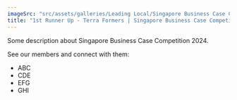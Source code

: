 ```yaml
---
imageSrc: "src/assets/galleries/Leading Local/Singapore Business Case Competition 2024.jpg"
title: "1st Runner Up - Terra Formers | Singapore Business Case Competition 2024"
---
```

Some description about Singapore Business Case Competition 2024. 

See our members and connect with them:
 - ABC
 - CDE
 - EFG
 - GHI